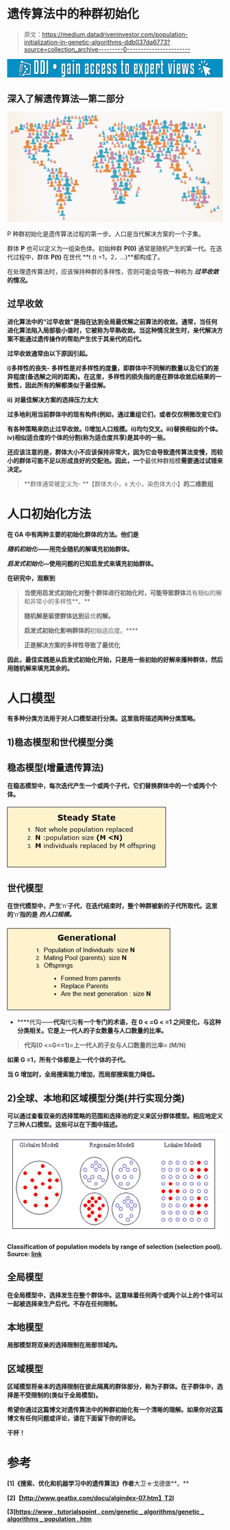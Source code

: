 # 遗传算法中的种群初始化

> 原文：<https://medium.datadriveninvestor.com/population-initialization-in-genetic-algorithms-ddb037da6773?source=collection_archive---------0----------------------->

[![](img/140ef82f13dfa695d5f70b940addc251.png)](http://www.track.datadriveninvestor.com/1B9E)

## **深入了解遗传算法—第二部分**

![](img/650df54e9744221b2b68b8274e5f935c.png)

P 种群初始化是遗传算法过程的第一步。人口是当代解决方案的一个子集。

群体 **P** 也可以定义为一组染色体。初始种群 **P(0)** 通常是随机产生的第一代。在迭代过程中，群体 **P(t)** 在世代 **t (t =1，2，…)**都构成了。

在处理遗传算法时，应该保持种群的多样性，否则可能会导致一种称为 ***过早收敛*的情况。**

## 过早收敛

**进化算法中的“过早收敛”是指在达到全局最优解之前算法的收敛。通常，当任何进化算法陷入局部极小值时，它被称为早熟收敛。当这种情况发生时，亲代解决方案不能通过遗传操作的帮助产生优于其亲代的后代。**

**过早收敛通常由以下原因引起。**

****i)多样性的丧失-** **多样性**是对多样性的度量，即群体中不同解的数量以及它们的差异程度(备选解之间的距离)。在这里，多样性的损失指的是在群体收敛后结果的一致性，因此所有的解都类似于最佳解。**

****ii)** **对最佳解决方案的选择压力太大****

**过多地利用当前群体中的现有构件(例如，通过重组它们，或者仅仅稍微改变它们)**

**有各种策略来防止过早收敛。I)增加人口规模。ii)均匀交叉。iii)替换相似的个体。iv)相似适合度的个体的分割(称为适合度共享)是其中的一些。**

**还应该注意的是，群体大小不应该保持非常大，因为它会导致遗传算法变慢，而较小的群体可能不足以形成良好的交配池。因此，一个**最优种群规模**需要通过试错来决定。**

> **群体通常被定义为- **【群体大小，x 大小，染色体大小】**的二维数组**

# **人口初始化方法**

**在 GA 中有两种主要的初始化群体的方法。他们是**

*****随机初始化***——用完全随机的解填充初始群体。**

*****启发式初始化***—使用问题的已知启发式来填充初始群体。**

**在研究中，观察到**

> **当使用启发式初始化对整个群体进行初始化时，可能导致群体**具有相似的解和非常小的多样性**。**
> 
> **随机解是驱使群体达到**最优**的解。**
> 
> **启发式初始化影响群体的**初始适应度。****
> 
> **正是解决方案的多样性导致了最优化**

**因此，最佳实践是从启发式初始化开始，只是用一些初始的好解来播种群体，然后用随机解来填充其余的。**

# **人口模型**

**有多种分类方法用于对人口模型进行分类。这里我将描述两种分类策略。**

## **1)稳态模型和世代模型分类**

## **稳态模型(增量遗传算法)**

**在稳态模型中，每次迭代产生一个或两个子代，它们替换群体中的一个或两个个体。**

**![](img/6408e01a21c8a74150498aa25b5ab553.png)**

## **世代模型**

**在世代模型中，产生**‘n’**子代，在迭代结束时，整个种群被新的子代所取代。这里的**‘n’**指的是 ***的人口规模。*****

**![](img/78103777531ed278f406d5357ae839f7.png)**

*   ****代沟——**代沟**代沟**有一个专门的术语，在 **0 < =G < =1** 之间变化，与这种分类相关。它是上一代人的子女数量与人口数量的比率。**

> **代沟(0 <=G<=1)=上一代人的子女与人口数量的比率= (M/N)**

**如果 G =1，所有个体都是上一代个体的子代。**

**当 G 增加时，全局搜索能力增加，而局部搜索能力降低。**

## **2)全球、本地和区域模型分类(并行实现分类)**

**可以通过查看双亲的选择策略的范围和选择池的定义来区分群体模型。相应地定义了三种人口模型。这些可以在下图中描述。**

**![](img/cbf90f51cdf2414d3f4a25e929534852.png)**

**Classification of population models by range of selection (selection pool). Source: [link](http://www.geatbx.com/docu/algindex-07.htm)**

## **全局模型**

**在全局模型中，选择发生在整个群体中。这意味着任何两个或两个以上的个体可以一起被选择来生产后代。不存在任何限制。**

## **本地模型**

**局部模型将双亲的选择限制在局部邻域内。**

## **区域模型**

**区域模型将亲本的选择限制在彼此隔离的群体部分，称为子群体。在子群体中，选择是不受限制的(类似于全局模型)。**

**希望你通过这篇博文对遗传算法中的种群初始化有一个清晰的理解。如果你对这篇博文有任何问题或评论，请在下面留下你的评论。**

**干杯！**

# **参考**

**[1]《搜索、优化和机器学习中的遗传算法》作者**大卫·e·戈德堡**。**

**[2]【http://www.geatbx.com/docu/algindex-07.htm】T2l**

**[3][https://www . tutorialspoint . com/genetic _ algorithms/genetic _ algorithms _ population . htm](https://www.tutorialspoint.com/genetic_algorithms/genetic_algorithms_population.htm)**